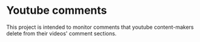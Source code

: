 # Youtube comments
This project is intended to monitor comments that youtube content-makers delete from their videos' comment sections.
